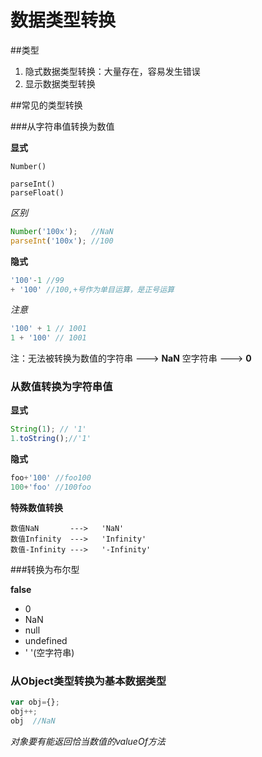 数据类型转换
=====

##类型

1. 隐式数据类型转换：大量存在，容易发生错误
2. 显示数据类型转换

##常见的类型转换

###从字符串值转换为数值

**显式**

	Number()

	parseInt()
	parseFloat()

*区别*

```javascript
Number('100x');   //NaN
parseInt('100x'); //100
```

**隐式**

```javascript
'100'-1 //99
+ '100' //100,+号作为单目运算，是正号运算
```
*注意*

```javascript
'100' + 1 // 1001
1 + '100' // 1001
```

注：无法被转换为数值的字符串  ---> **NaN**
	                空字符串  ---> **0**

### 从数值转换为字符串值

**显式**

```javascript
String(1); // '1'
1.toString();//'1'
```

**隐式**

```javascript
foo+'100' //foo100
100+'foo' //100foo
```

**特殊数值转换**

	数值NaN       --->   'NaN'
	数值Infinity  --->   'Infinity'
	数值-Infinity --->   '-Infinity'

###转换为布尔型

**false**

* 0
* NaN
* null
* undefined
* ' '(空字符串)

### 从Object类型转换为基本数据类型

```javascript
var obj={};
obj++;
obj  //NaN
```

*对象要有能返回恰当数值的valueOf方法*